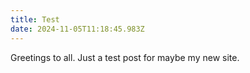 ```yaml
---
title: Test
date: 2024-11-05T11:18:45.983Z
---
```


Greetings to all. Just a test post for maybe my new site.